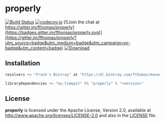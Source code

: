 # properly

[![Build Status](https://travis-ci.org/fthomas/properly.svg?branch=master)](https://travis-ci.org/fthomas/properly)
[![codecov.io](https://codecov.io/github/fthomas/properly/coverage.svg?branch=master)](https://codecov.io/github/fthomas/properly?branch=master)
[![Join the chat at https://gitter.im/fthomas/properly](https://badges.gitter.im/fthomas/properly.svg)](https://gitter.im/fthomas/properly?utm_source=badge&utm_medium=badge&utm_campaign=pr-badge&utm_content=badge)
[![Download](https://api.bintray.com/packages/fthomas/maven/properly/images/download.svg)](https://bintray.com/fthomas/maven/properly/_latestVersion)

## Installation

```scala
resolvers += "Frank's Bintray" at "https://dl.bintray.com/fthomas/maven"

libraryDependencies += "eu.timepit" %% "properly" % "<version>"
```

## License

**properly** is licensed under the Apache License, Version 2.0,
available at http://www.apache.org/licenses/LICENSE-2.0 and also in the
[LICENSE](https://github.com/fthomas/properly/blob/master/LICENSE) file.
